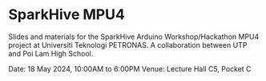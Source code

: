 # SparkHive MPU4
Slides and materials for the SparkHive Arduino Workshop/Hackathon MPU4 project at Universiti Teknologi PETRONAS. A collaboration between UTP and Poi Lam High School.

Date: 18 May 2024, 10:00AM to 6:00PM
Venue: Lecture Hall C5, Pocket C

